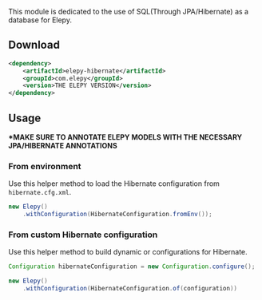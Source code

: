 This module is dedicated to the use of SQL(Through JPA/Hibernate) as a database for Elepy.

## Download

```xml
<dependency>
    <artifactId>elepy-hibernate</artifactId>
    <groupId>com.elepy</groupId>
    <version>THE ELEPY VERSION</version>
</dependency>
```

## Usage
__*MAKE SURE TO ANNOTATE ELEPY MODELS WITH THE NECESSARY JPA/HIBERNATE ANNOTATIONS__


### From environment
Use this helper method to load the Hibernate configuration from `hibernate.cfg.xml`.
```java
new Elepy()
    .withConfiguration(HibernateConfiguration.fromEnv());
```

### From custom Hibernate configuration

Use this helper method to build dynamic or configurations for Hibernate.
```java
Configuration hibernateConfiguration = new Configuration.configure();

new Elepy()
    .withConfiguration(HibernateConfiguration.of(configuration))
```
